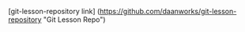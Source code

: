 [git-lesson-repository link] (https://github.com/daanworks/git-lesson-repository "Git Lesson Repo")
